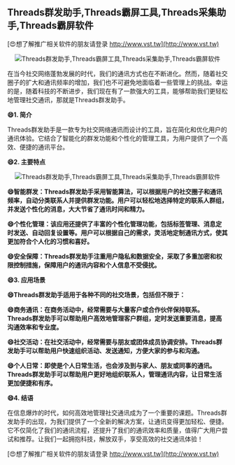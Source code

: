 ## **Threads群发助手,Threads霸屏工具,Threads采集助手,Threads霸屏软件**

[😍想了解推广相关软件的朋友请登录 http://www.vst.tw](http://www.vst.tw)

 <center><img src="https://vst.tw/MP4/tuiguang/png/3.png" alt="Threads群发助手,Threads霸屏工具,Threads采集助手,Threads霸屏软件"></center>

在当今社交网络蓬勃发展的时代，我们的通讯方式也在不断进化。然而，随着社交圈子的扩大和通讯频率的增加，我们也不可避免地面临着一些管理上的挑战。幸运的是，随着科技的不断进步，我们现在有了一款强大的工具，能够帮助我们更轻松地管理社交通讯，那就是Threads群发助手。

**😄1. 简介**

Threads群发助手是一款专为社交网络通讯而设计的工具，旨在简化和优化用户的通讯体验。它结合了智能化的群发功能和个性化的管理工具，为用户提供了一个高效、便捷的通讯平台。

**😄2. 主要特点**

 <center><img src="https://vst.tw/MP4/tuiguang/png/4.png" alt="Threads群发助手,Threads霸屏工具,Threads采集助手,Threads霸屏软件"></center>

**😄智能群发：Threads群发助手采用智能算法，可以根据用户的社交圈子和通讯频率，自动分类联系人并提供群发功能。用户可以轻松地选择特定的联系人群组，并发送个性化的消息，大大节省了通讯时间和精力。**

**😄个性化管理：该应用还提供了丰富的个性化管理功能，包括标签管理、消息定时发送、自动回复设置等。用户可以根据自己的需求，灵活地定制通讯方式，使其更加符合个人化的习惯和喜好。**

**😄安全保障：Threads群发助手注重用户隐私和数据安全，采取了多重加密和权限控制措施，保障用户的通讯内容和个人信息不受侵扰。**

**😄3. 应用场景**

**😄Threads群发助手适用于各种不同的社交场景，包括但不限于：**

**😄商务通讯：在商务活动中，经常需要与大量客户或合作伙伴保持联系。Threads群发助手可以帮助用户高效地管理客户群组，定时发送重要消息，提高沟通效率和专业度。**

**😄社交活动：在社交活动中，经常需要与朋友或团体成员协调安排。Threads群发助手可以帮助用户快速组织活动、发送通知，方便大家的参与和沟通。**

**😄个人日常：即使是个人日常生活，也会涉及到与家人、朋友或同事的通讯。Threads群发助手可以帮助用户更好地组织联系人，管理通讯内容，让日常生活更加便捷和有序。**

**😄4. 结语**

在信息爆炸的时代，如何高效地管理社交通讯成为了一个重要的课题。Threads群发助手的出现，为我们提供了一个全新的解决方案，让通讯变得更加轻松、便捷。它不仅简化了我们的通讯流程，还提升了我们的通讯效率和质量，值得广大用户尝试和推荐。让我们一起拥抱科技，解放双手，享受高效的社交通讯体验！

[😍想了解推广相关软件的朋友请登录 http://www.vst.tw](http://www.vst.tw)



